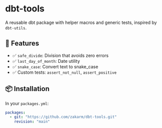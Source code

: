 # dbt-tools

A reusable dbt package with helper macros and generic tests, inspired by `dbt-utils`.

## 🧰 Features

- ✅ `safe_divide`: Division that avoids zero errors
- ✅ `last_day_of_month`: Date utility
- ✅ `snake_case`: Convert text to snake_case
- ✅ Custom tests: `assert_not_null`, `assert_positive`

## 📦 Installation

In your `packages.yml`:

```yaml
packages:
  - git: "https://github.com/zakarm/dbt-tools.git"
    revision: "main"
```